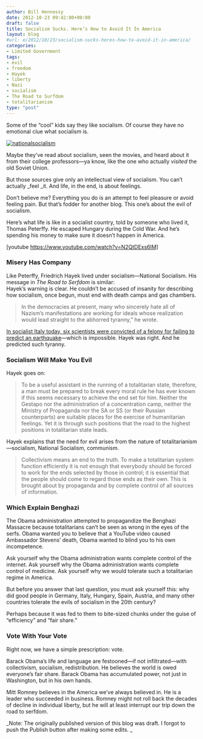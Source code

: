 ```yaml
---
author: Bill Hennessy
date: 2012-10-23 09:42:00+00:00
draft: false
title: Socialism Sucks. Here’s How to Avoid It In America
layout: blog
#url: e/2012/10/23/socialism-sucks-heres-how-to-avoid-it-in-america/
categories:
- Limited Government
tags:
- evil
- freedom
- Hayek
- liberty
- Nazi
- socialism
- The Road to Surfdom
- totalitarianism
type: "post"
---
```


Some of the “cool” kids say they like socialism. Of course they have no emotional clue what socialism is.

[![nationalsocialism](https://ludicrite.files.wordpress.com/2012/10/nationalsocialism_thumb.jpg)
](https://ludicrite.files.wordpress.com/2012/10/nationalsocialism.jpg)

Maybe they’ve read about socialism, seen the movies, and heard about it from their college professors—ya know, like the one who actually _visited_ the old Soviet Union. 

But those sources give only an intellectual view of socialism. You can’t actually _feel _it. And life, in the end, is about feelings.

Don’t believe me? Everything you do is an attempt to feel pleasure or avoid feeling pain. But that’s fodder for another blog. This one’s about the evil of socialism.

Here’s what life is like in a socialist country, told by someone who lived it, Thomas Peterffy. He escaped Hungary during the Cold War. And he’s spending his money to make sure it doesn’t happen in America.

[youtube https://www.youtube.com/watch?v=N2QtDExs6lM] 

### Misery Has Company

Like Peterffy, Friedrich Hayek lived under socialism—National Socialism. His message in _The Road to Serfdom_ is similar:  
Hayek’s warning is clear. He couldn’t be accused of insanity for describing how socialism, once begun, must end with death camps and gas chambers.

> In the democracies at present, many who sincerely hate all of Nazism’s manifestations are working for ideals whose realization would lead straight to the abhorred tyranny,” he wrote. 
> 
> 

[In socialist Italy today, six scientists were convicted of a felony for failing to predict an earthquake](https://www.businessinsider.com/italian-seismologists-six-years-prison-2012-10)—which is impossible. Hayek was right. And he predicted such tyranny. 

### Socialism Will Make You Evil

Hayek goes on:

> To be a useful assistant in the running of a totalitarian state, therefore, a man must be prepared to break every moral rule he has ever known if this seems necessary to achieve the end set for him. Neither the Gestapo nor the administration of a concentration camp, neither the Ministry of Propaganda nor the SA or SS (or their Russian counterparts) are suitable places for the exercise of humanitarian feelings. Yet it is through such positions that the road to the highest positions in totalitarian state leads.
> 
> 

Hayek explains that the need for evil arises from the nature of totalitarianism—socialism, National Socialism, communism. 

> Collectivism means an end to the truth. To make a totalitarian system function efficiently it is not enough that everybody should be forced to work for the ends selected by those in control; it is essential that the people should come to regard those ends as their own. This is brought about by propaganda and by complete control of all sources of information.
> 
> 

### Which Explain Benghazi

The Obama administration attempted to propagandize the Benghazi Massacre because totalitarians can’t be seen as wrong in the eyes of the serfs. Obama wanted you to believe that a YouTube video caused Ambassador Stevens’ death, Obama wanted to blind you to his own incompetence. 

Ask yourself why the Obama administration wants complete control of the internet. Ask yourself why the Obama administration wants complete control of medicine. Ask yourself why we would tolerate such a totalitarian regime in America.

But before you answer that last question, you must ask yourself this: why did good people in Germany, Italy, Hungary, Spain, Austria, and many other countries tolerate the evils of socialism in the 20th century?

Perhaps because it was fed to them to bite-sized chunks under the guise of “efficiency” and “fair share.”

### Vote With Your Vote

Right now, we have a simple prescription: vote. 

Barack Obama’s life and language are festooned—if not infiltrated—with collectivism, socialism, redistribution. He believes the world is owed everyone’s fair share. Barack Obama has accumulated power, not just in Washington, but in his own hands. 

Mitt Romney believes in the America we’ve always believed in. He is a leader who succeeded in business. Romney might not roll back the decades of decline in individual liberty, but he will at least interrupt our trip down the road to serfdom.

_Note: The originally published version of this blog was draft. I forgot to push the Publish button after making some edits. _
